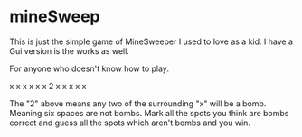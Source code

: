 # mineSweep

This is just the simple game of MineSweeper I used to love as a kid. 
I have a Gui version is the works as well. 

For anyone who doesn't know how to play. 

x x x x 
x x 2 x 
x x x x 

The "2" above means any two of the surrounding "x" will be a bomb. 
Meaning six spaces are not bombs. 
Mark all the spots you think are bombs correct and guess all the spots which aren't bombs 
and you win. 

